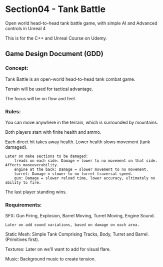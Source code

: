 # Section04 - Tank Battle

Open world head-to-head tank battle game, with simple AI and Advanced controls in Unreal 4

This is for the C++ and Unreal Course on Udemy.

## Game Design Document (GDD)

### Concept:

Tank Battle is an open-world head-to-head tank combat game.

Terrain will be used for tactical advantage.

The focus will be on flow and feel.

### Rules:

You can move anywhere in the terrain, which is surrounded by mountains.

Both players start with finite health and ammo.

Each direct hit takes away health. Lower health slows movement (tank damaged).

	Later on make sections to be damaged:
		treads on each side: Damage = lower to no movement on that side. Affects maneuverability.
		engine at the back: Damage = slower movement to no movement.
		turret: Damage = slower to no turret traversal speed.
		gun: Damage = slower reload time, lower accuracy, ultimately no ability to fire.
		
The last player standing wins.

### Requirements:

SFX: Gun Firing, Explosion, Barrel Moving, Turret Moving, Engine Sound.

	Later on add sound variations, based on damage on each area.
	
Static Mesh: Simple Tank Comprising Tracks, Body, Turret and Barrel. (Primitives first).

Textures: Later on we'll want to add for visual flare.

Music: Background music to create tension.
